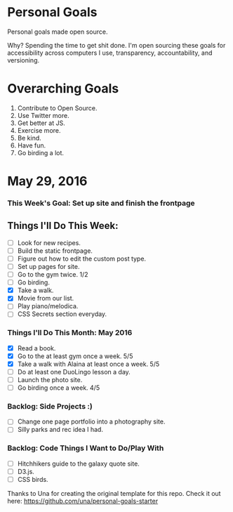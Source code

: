 Personal Goals
==============

Personal goals made open source.

Why? Spending the time to get shit done. I'm open sourcing these goals for accessibility across computers I use, transparency, accountability, and versioning.

# Overarching Goals
1. Contribute to Open Source.
3. Use Twitter more.
4. Get better at JS.
5. Exercise more.
6. Be kind.
7. Have fun.
8. Go birding a lot.

# May 29, 2016

### This Week's Goal: Set up site and finish the frontpage

## Things I'll Do This Week:

- [ ] Look for new recipes.
- [ ] Build the static frontpage.
- [ ] Figure out how to edit the custom post type.
- [ ] Set up pages for site.
- [ ] Go to the gym twice. 1/2
- [ ] Go birding.
- [x] Take a walk.
- [x] Movie from our list.
- [ ] Play piano/melodica.
- [ ] CSS Secrets section everyday.

### Things I'll Do This Month: May 2016

- [x] Read a book.
- [x] Go to the at least gym once a week. 5/5
- [x] Take a walk with Alaina at least once a week. 5/5
- [ ] Do at least one DuoLingo lesson a day.
- [ ] Launch the photo site.
- [ ] Go birding once a week. 4/5

### Backlog: Side Projects :)

- [ ] Change one page portfolio into a photography site.
- [ ] Silly parks and rec idea I had.

### Backlog: Code Things I Want to Do/Play With

- [ ] Hitchhikers guide to the galaxy quote site.
- [ ] D3.js.
- [ ] CSS birds.

Thanks to Una for creating the original template for this repo. Check it out here: https://github.com/una/personal-goals-starter